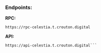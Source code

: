 ### Endpoints:

**RPC:**
```https
https://rpc-celestia.t.crouton.digital
```

**API:**
```https
https://api-celestia.t.crouton.digital```
```
